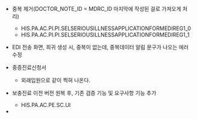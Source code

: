 










- 중복 제거(DOCTOR_NOTE_ID = MDRC_ID 마지막에 작성된 걸로 가져오게 처리) 
    - HIS.PA.AC.PI.PI.SELSERIOUSILLNESSAPPLICATIONFORMEDIREG1_0
    - HIS.PA.AC.PI.PI.SELSERIOUSILLNESSAPPLICATIONFORMEDIREG1_1



- EDI 전송 화면, 희귀 생성 시, 중복이 없는데, 중복데이터 알림 문구가 나오는 에러 수정 

- 중증진료신청서
    - 외래입원으로 같이 찍혀 나온다.

- 보충진료 이전 버전 원복 후, 기존 검증 기능 및 요구사항 기능 추가
    - HIS.PA.AC.PE.SC.UI

- 